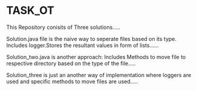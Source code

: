 # TASK_OT
This Repository conisits of Three solutions.....

Solution.java file is the naive way to seperate files based on its type. Includes logger.Stores the resultant values in form of lists......

Solution_two.java is another approach: Includes Methods to move file to respective directory based on the type of the file.....

Solution_three is just an another way of implementation where loggers are used and specific methods to move files are used.....

